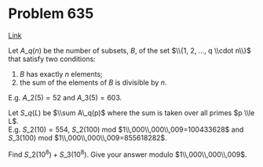 # Problem 635

[Link](https://projecteuler.net/problem=635)

Let $A\_q(n)$ be the number of subsets, $B$, of the set $\\{1, 2, ..., q \\cdot n\\}$ that satisfy two conditions:  
1) $B$ has exactly $n$ elements;  
2) the sum of the elements of $B$ is divisible by $n$. 

E.g. $A\_2(5)=52$ and $A\_3(5)=603$. 

Let $S\_q(L)$ be $\\sum A\_q(p)$ where the sum is taken over all primes $p \\le L$.  
E.g. $S\_2(10)=554$, $S\_2(100)$ mod $1\\,000\\,000\\,009=100433628$ and  
$S\_3(100)$ mod $1\\,000\\,000\\,009=855618282$.

Find $S\_2(10^8)+S\_3(10^8)$. Give your answer modulo $1\\,000\\,000\\,009$.
